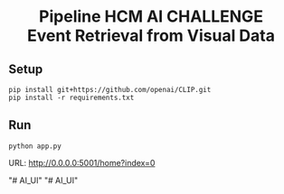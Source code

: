 <h1><center>Pipeline HCM AI CHALLENGE <br> Event Retrieval from Visual Data</center></h1>

## Setup 
```
pip install git+https://github.com/openai/CLIP.git
pip install -r requirements.txt
```

## Run 
```
python app.py
```

URL: http://0.0.0.0:5001/home?index=0


"# AI_UI" 
"# AI_UI" 

